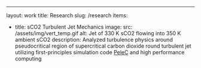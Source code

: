 ---
layout: work
title: Research
slug: /research
items:
  - title: sCO2 Turbulent Jet Mechanics
    image:
      src: /assets/img/vert_temp.gif
      alt: Jet of 330 K sCO2 flowing into 350 K ambient sCO2
    description: Analyzed turbulence physics around pseudocritical region of supercritical carbon dioxide round turbulent jet utilizing first-principles simulation code <a href="https://amrex-combustion.github.io/PeleC/">PeleC</a> and high performance computing 


<br />
<br />
